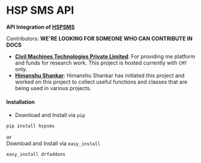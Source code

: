 # HSP SMS API

**API Integration of [HSPSMS](http://sms.hspsms.com)**<br>

Contributors: **WE'RE LOOKING FOR SOMEONE WHO CAN CONTRIBUTE IN DOCS**
- **[Civil Machines Technologies Private Limited](https://github.com/civilmahines)**: For providing me platform and
funds for research work. This project is hosted currently with `CMT` only. 
- **[Himanshu Shankar](https://github.com/iamhssingh)**: Himanshu Shankar has initiated this project and worked on this
project to collect useful functions and classes that are being used in various projects.

#### Installation

- Download and Install via `pip`
```
pip install hspsms
```
or<br>
Download and Install via `easy_install`
```
easy_install drfaddons
```
